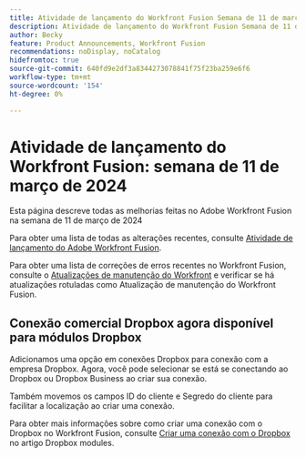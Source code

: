 ```yaml
---
title: Atividade de lançamento do Workfront Fusion Semana de 11 de março de 2024
description: Atividade de lançamento do Workfront Fusion Semana de 11 de março de 2024
author: Becky
feature: Product Announcements, Workfront Fusion
recommendations: noDisplay, noCatalog
hidefromtoc: true
source-git-commit: 640fd9e2df3a8344273078841f75f23ba259e6f6
workflow-type: tm+mt
source-wordcount: '154'
ht-degree: 0%

---
```


# Atividade de lançamento do Workfront Fusion: semana de 11 de março de 2024

Esta página descreve todas as melhorias feitas no Adobe Workfront Fusion na semana de 11 de março de 2024

Para obter uma lista de todas as alterações recentes, consulte [Atividade de lançamento do Adobe Workfront Fusion](../../../product-announcements/product-releases/fusion-release-activity/fusion-release-activity.md).

Para obter uma lista de correções de erros recentes no Workfront Fusion, consulte o [Atualizações de manutenção do Workfront](https://experienceleague.adobe.com/docs/workfront-known-issues/releases/current-updates.html) e verificar se há atualizações rotuladas como Atualização de manutenção do Workfront Fusion.

## Conexão comercial Dropbox agora disponível para módulos Dropbox

Adicionamos uma opção em conexões Dropbox para conexão com a empresa Dropbox. Agora, você pode selecionar se está se conectando ao Dropbox ou Dropbox Business ao criar sua conexão.

Também movemos os campos ID do cliente e Segredo do cliente para facilitar a localização ao criar uma conexão.

Para obter mais informações sobre como criar uma conexão com o Dropbox no Workfront Fusion, consulte [Criar uma conexão com o Dropbox](/help/quicksilver/workfront-fusion/apps-and-their-modules/dropbox-modules.md#create-a-connection-to-dropbox) no artigo Dropbox modules.